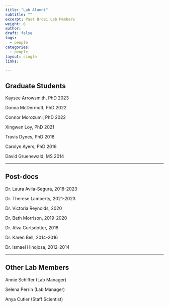 ```yaml
---
title: "Lab Alumni"
subtitle: ""
excerpt: Past Brosi Lab Members
weight: 6
author:
draft: false
tags:
  - people
categories:
  - people
layout: single
links:

---
```

## Graduate Students

Kaysee Arrowsmith, PhD 2023

Donna McDermott, PhD 2022 

Connor Morozumi, PhD 2022

Xingwen Loy, PhD 2021 

Travis Dynes, PhD 2018 

Carolyn Ayers, PhD 2016 

David Gruenewald, MS 2014 

---
## Post-docs

Dr. Laura Avila-Segura, 2018-2023

Dr. Therese Lamperty, 2021-2023

Dr. Victoria Reynolds, 2020

Dr. Beth Morrison, 2019-2020

Dr. Alva Curtsdotter, 2018

Dr. Karen Bell, 2014-2016

Dr. Ismael Hinojosa, 2012-2014

---
## Other Lab Members

Annie Schiffer (Lab Manager)

Selena Perrin (Lab Manager)

Anya Cutler (Staff Scientist)

